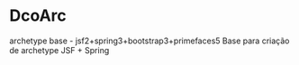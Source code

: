 # DcoArc
archetype base - jsf2+spring3+bootstrap3+primefaces5
Base para criação de archetype JSF + Spring
